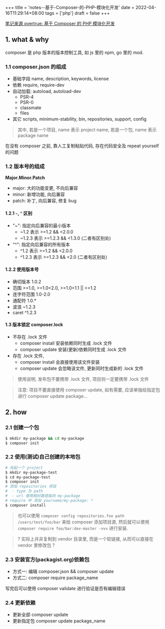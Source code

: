+++
title = 'notes--基于-Composer-的-PHP-模块化开发'
date = 2022-04-16T11:29:14+08:00
tags = ['php']
draft = false
+++

[笔记来源 overtrue: 基于 Composer 的 PHP 模块化开发](https://juejin.cn/post/6844903487688589320)

## 1. what & why
composer 是 php 版本的版本控制工具, 如 js 里的 npm, go 里的 mod.

### 1.1 composer.json 的组成
- 基础字段 name, description, keywords, license
- 依赖 require, require-dev
- 自动加载: autoload, autoload-dev
  - PSR-4
  - PSR-0
  - classmate
  - files
- 其它 scripts, minimum-stability, bin, repositories, support, config

> 其中, 若是一个项目, name 表示 project name, 若是一个包, name 表示 package name

在没有 composer 之前, 靠人工复制粘贴代码, 存在代码安全及 repeat yourself 的问题

### 1.2 版本号的组成
**Major.Minor.Patch**
- major: 大的功能变更, 不向后兼容
- minor: 新增功能, 向后兼容
- patch: 补丁, 向后兼容, 修复 bug

#### 1.2.1 `~`, `^` 区别
- "~": 指定向后兼容的最小版本
  - ~1.2 表示 >=1.2 && <2.0.0
  - ~1.2.3 表示 >=1.2.3 && <1.3.0 (二者有区别处)
- "^": 指定向后兼容的所有版本
  - ^1.2 表示 >=1.2 && <2.0.0
  - ^1.2.3 表示 >=1.2.3 && <2.0 (二者有区别处)

#### 1.2.2 使用版本号
- 确切版本 1.0.2
- 范围 >=1.0, >=1.0<2.0, >=1.0<1.1 || >=1.2
- 连字符范围 1.0-2.0
- 通配符 1.0.*
- 波浪 ~1.2.3
- caret  ^1.2.3

#### 1.3 版本锁定 composer.lock
- 不存在 .lock 文件
  - composer install 安装依赖同时生成 .lock 文件
  - composer update 安装(更新)依赖同时生成 .lock 文件
- 存在 .lock 文件,
  - composer install 会直接使用该文件安装
  - composer update 会忽略该文件, 更新同时生成新的 .lock 文件

> 使用说明, 发布包不要携带 .lock 文件, 项目则一定要携带 .lock 文件

> 注意: 项目不要直接使用 composer update, 如有需要, 应该单独给指定包进行 composer update package...



## 2. how
### 2.1 创建一个包
```bash
$ mkdir my-package && cd my-package
$ composer init
```
### 2.2 使用(测试)自己创建的本地包
```bash
# 另起一个 project
$ mkdir my-package-test
$ cd my-package-test
$ composer init
# 添加 repositories 项目
#  - type 为 path
#  - url 使用相对路径指向 my-package
# require 中 添加 yourname/my-package: *
$ composer install
```

> 也可以使用  `composer config repositories.foo path /users/test/foo/bar` 来给 composer 添加项目源, 然后就可以使用 `composer require foo/bar:dev-master -vvv` 进行安装. 

> ? 实际上并非复制到 vendor 目录里, 而是一个软链接, 从而可以直接在 vendor 里修改包 ?

### 2.3 安装官方(packagist.org)依赖包
- 方式一: 编辑 composer.json && composer update
- 方式二: composer require package_name

写完后可以使用 composer validate 进行验证是否有编辑错误

### 2.4 更新依赖
- 更新全部 composer update
- 更新指定包 composer update package_name






